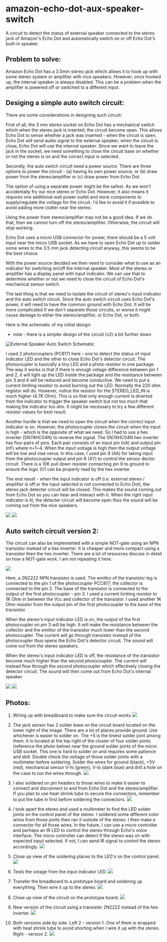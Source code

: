 # amazon-echo-dot-aux-speaker-switch
A circuit to detect the status of external speaker connected to the stereo jack of Amazon's Echo Dot and automatically switch on or off Echo Dot's built-in speaker.

## Problem to solve: 
Amazon Echo Dot has a 3.5mm stereo jack which allows it to hook up with some stereo system or amplifier with nice speakers.  However, once hooked up, the internal speaker is always disabled.  This can be a problem when the amplifier is powered off or switched to a different input.

## Desiging a simple auto switch circuit:
There are some considerations in designing such circuit:

First of all, the 3 mm stereo socket on Echo Dot has a mechanical switch which when the stereo jack is inserted, the circuit become open.  This allows Echo Dot to sense whether a jack was inserted - when the circuit is open, Echo Dot will send audio signal to the external speaker; when the circuit is close, Echo Dot will use the internal speaker.  Since we want to leave the jack in the socket, we need something to close the circuit base on whether or not the stereo is on and the correct input is selected.

Secondly, the auto switch circuit need a power source.  There are three options to power the circuit - (a) having its own power source, or (b) draw power from the stereo/amplifier or (c) draw power from Echo Dot.  

The option of using a separate power might be the safest.  As we won't accidentally fry our nice stereo or Echo Dot.  However, it also means it requires one additional wall power outlet and more components to supply/regulate the voltage for the circuit.  I'd like to avoid it if possible to avoid adding more clutter near the stereo.  

Using the power from stereo/amplifier may not be a good idea.  If we do that, then we cannot turn off the stereo/amplifier.  Otherwise, the circuit will stop working.  

Echo Dot uses a micro USB connector for power, there should be a 5 volt input near the micro USB socket.  As we have to open Echo Dot up to solder some wires to the 3.5 mm jack detecting circuit anyway, this seems to be the best choice.  

With the power source decided we then need to consider what to use as an indicator for switching on/off the internal speaker.  Most of the stereo or amplifier has a display panel with input indicator.  We can use that to determine whether or not we need to close the circuit of Echo Dot's mechanical sensor switch.

The last thing is that we need to isolate the circuit of stereo's input indicator and the auto switch circuit.  Since the auto switch circuit uses Echo Dot's power, it will need to have the common ground with Echo Dot.  It will be more complicated if we don't separate those circuits, or worse it might cause damage to either the stereo/amplifier, or Echo Dot, or both.  

Here is the schematic of my initial design:  
* note - there is a simpler design of the circuit (v2) a bit further down

![External Speaker Auto Switch Schematic](images/AutoIntSpkSwitch-schematic.png)

I used 2 photocouplers (PC817) here - one to detect the status of input indicator LED and the other to close Echo Dot's detector circuit.  The photocoupler is basically a tiny LED and a photo resistor in one package.  The way it works is that if there is enough votage difference between pin 1 and 2, it will light up the LED inside the package and the resistance between pin 3 and 4 will be reduced and become conductive.  We need to put a current limiting resistor to avoid burning out the LED.  Normally the 220 ohm registor will do.  However, notice the resistor for the STEREO_LED_IN is much higher (4.7K Ohm).  This is so that only enough current is diverted from the indicator to trigger the speaker switch but not too much that making the indicator too dim.  It might be necessary to try a few different resistor values for best result.

Another hurdle is that we need to open the circuit when the correct input indicator is on.  However, the photocoupler closes the circuit when the input is high - which is the opposite of what we need.  So I had to use a hex inverter (SN74HC04N) to reverse the signal.  The SN74HC04N hex inverter has four pairs of pins.  Each pair consists of an input pin (nA) and output pin (nY) where n=1~4.  When the input voltage is high then the output voltage will be low and vise versa.  In this case, I used pin 9 (4A) for taking input from the photocoupler output and pin 8 (4Y) to control the sensor dector circuit.  There is a 10K pull down resister connecting pin 9 to ground to ensure the logic 0/1 can be properly read by the hex inverter.

The end result - when the input indicator is off (i.e. external stereo / amplifier is off or the input selected is not connected to Echo Dot), the stereo jack detecter circuit will be closed.  This makes the sound coming out from Echo Dot so you can hear and interact with it.  When the right input indicator is lit, the detecter circuit will become open thus the sound will be coming out from the nice speakers.

![](images/AutoIntSpkSwitch-wiring.png)
![](images/AutoIntSpkSwitch-prototype.JPG)

## Auto switch circuit version 2:
The circuit can also be implemented with a simple NOT-gate using an NPN transistor instead of a hex inverter.  It is cheaper and more compact using a transistor then the hex inverter.  There are a lot of resources discuss in detail on how a NOT-gate work.  I am not repeating it here.    

![](images/AutoIntSpkSwitch-v2-schematic.png)

Here, a 2N2222 NPN transistor is used.  The emittor of the transistor leg is connected to the pin 1 of the photocoupler PCC817; the collector is connected to the pin 2.  The base of the transistor is connected to the output of the first photocoupler - pin 3.  I used a current limiting resistor to 1K Ohm in between the Vcc and collector of the transistor.  I used another 1K Ohm resistor from the output pin of the first photocoupler to the base of the transistor.

When the stereo's input indicator LED is on, the output of the first photocoupler on pin 3 will be high.  It will make the resistance between the collector and the emittor of the transistor much lower than the second photocoupler.  The current will go through transistor instead of the photocoupler thus opens the Echo Dot's detector circuit.  The sound will come out from the stereo speakers.

When the stereo's input indicator LED is off, the resistance of the transistor become much higher than the second photocoupler.  The current will instead flow through the second photocoupler which effectively closing the detector circuit.  The sound will then come out from Echo Dot's internal speaker.

![](images/AutoIntSpkSwitch-v2-wiring.png)
![](images/AutoIntSpkSwitch-v2.JPG)

## Photos:

1. Wiring up with breadboard to make sure the circuit works
![](images/01_breadboard_wire_up.JPG)

2. The jack sensor has 2 solder base on the circuit board located on the lower right of the image. There are a lot of places provide ground.  Use whichever is easier to solder on.  The +5 is the tiniest solder joint among them.  It is located at the top right of the cluster of four solder joints (reference the photo below) near the ground solder joints of the micro USB socket.  This one is hard to solder on and requires some patience and skill.  Double check the voltage of those solder joints with a multimeter before soldering.  Solder the wires for ground (black), +5V (red), mechanical sensor V-hi (green), V-lo (dark blue) and drill a hole on the case to run the wires through. 
![](images/02_echo_dot_wiring.JPG)

3. I also soldered on pin headers to those wires to make it easier to connect and disconnect to and from Echo Dot and the stereo/amplifier.  If you plan to use heat-shrink tube to secure the connectors, remember to put the tube in first before soldering the connectors.
![](images/03_echo_dot_reassembled.JPG)

4. I took apart the stereo and used a multimeter to find the LED solder joints on the control panel of the stereo.  I soldered some different color wires from those joints then ran it outside of the stereo. I then make a connector for all those wires.  In the future, I can use a micro controller and perhaps an IR LED to control the stereo through Echo's voice interface.  The micro controller can detect if the stereo was on with expected input selected.  If not, I can send IR signal to control the stereo accordingly.
![](images/04_stereo_control_panel.JPG)

5. Close up view of the soldering places to the LED's on the control panel.
![](images/05_stereo_control_panel_close_up.JPG)

6. Tests the votage from the input indicator LED.
![](images/06_stereo_input_indicator_voltage.JPG)

7. Transfer the breadboard to a prototype board and soldering up everything.  Then wire it up to the stereo.
![](images/07_final_wire_up.JPG)

8. Close up view of the circuit on the prototype board.
![](images/08_close_up.JPG)

9. New version of the circuit using a transister 2N2222 instead of the hex inverter.
![](images/09_AutoIntSpkSwitch-v2-wiredup.JPG)

10. Both versions side by side.  Left 2 - version 1.  One of them is wrapped with heat shrink tube to avoid shorting when I wire it up with the stereo.  Right - version 2.
![](images/10_AutoIntSpkSwitch-versions.JPG)
